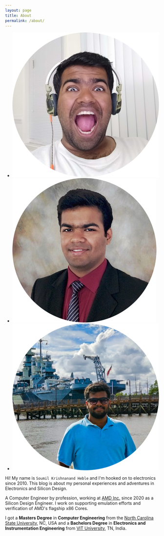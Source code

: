 ```yaml
---
layout: page
title: About
permalink: /about/
---
```


<div class="three-img-bar">
	<ul>
		<li><img src="/media/img/avatar/avatar_fun.png" alt="Funny Face"></li>
		<li><img src="/media/img/avatar/avatar_professional.png" alt="Serious Face"></li>
		<li><img src="/media/img/avatar/avatar_scene.png" alt="Casual Face"></li>
	</ul>
</div>

Hi! My name is `Soumil Krishnanand Heble` and I'm hooked on to electronics since 2010. This blog is about my personal experiences and adventures in Electronics and Silicon Design.

A Computer Engineer by profession, working at <a href="https://www.amd.com/en" target="_blank">AMD Inc.</a> since 2020 as a Silicon Design Engineer. I work on supporting emulation efforts and verification of AMD's flagship x86 Cores.

I got a **Masters Degree** in **Computer Engineering** from the <a href="https://www.ncsu.edu/" target="_blank">North Carolina State University</a>, NC, USA and a **Bachelors Degree** in **Electronics and Instrumentation Engineering** from <a href="https://vit.ac.in/" target="_blank">VIT University</a>, TN, India.
